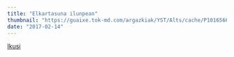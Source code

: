 ```yaml
---
title: "Elkartasuna ilunpean"
thumbnail: "https://guaixe.tok-md.com/argazkiak/YST/Alts/cache/P1016566_content.jpg"
date: "2017-02-14"
---
```

[Ikusi](https://guaixe.eus/altsasu/1487102185210-elkartasuna-ilunpean)
